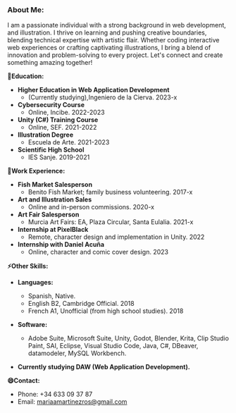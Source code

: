 ### About Me:
I am a passionate individual with a strong background in web development, and illustration. I thrive on learning and pushing creative boundaries, blending technical expertise with artistic flair. Whether coding interactive web experiences or crafting captivating illustrations, I bring a blend of innovation and problem-solving to every project. Let's connect and create something amazing together!

**🌱Education:**
- **Higher Education in Web Application Development**
  - (Currently studying),Ingeniero de la Cierva. 2023-x
- **Cybersecurity Course**
  - Online, Incibe. 2022-2023
- **Unity (C#) Training Course**
  - Online, SEF. 2021-2022
- **Illustration Degree**
  - Escuela de Arte. 2021-2023
- **Scientific  High School**
  - IES Sanje. 2019-2021

**🔭Work Experience:**
- **Fish Market Salesperson**
  - Benito Fish Market; family business volunteering. 2017-x
- **Art and Illustration Sales**
  - Online and in-person commissions. 2020-x
- **Art Fair Salesperson**
  - Murcia Art Fairs: EA, Plaza Circular, Santa Eulalia. 2021-x
- **Internship at PixelBlack**
  - Remote, character design and implementation in Unity. 2022
- **Internship with Daniel Acuña**
  - Online, character and comic cover design. 2023

**⚡Other Skills:**
- **Languages:**
  - Spanish, Native.
  - English B2, Cambridge Official. 2018
  - French A1, Unofficial (from high school studies). 2018
    
- **Software:**
  - Adobe Suite, Microsoft Suite, Unity, Godot, Blender, Krita, Clip Studio Paint, SAI, Eclipse, Visual Studio Code, Java, C#, DBeaver, datamodeler, MySQL Workbench.
    
- **Currently studying DAW (Web Application Development).**


**😄Contact:**
- Phone: +34 633 09 37 87
- Email: mariaamartinezros@gmail.com
